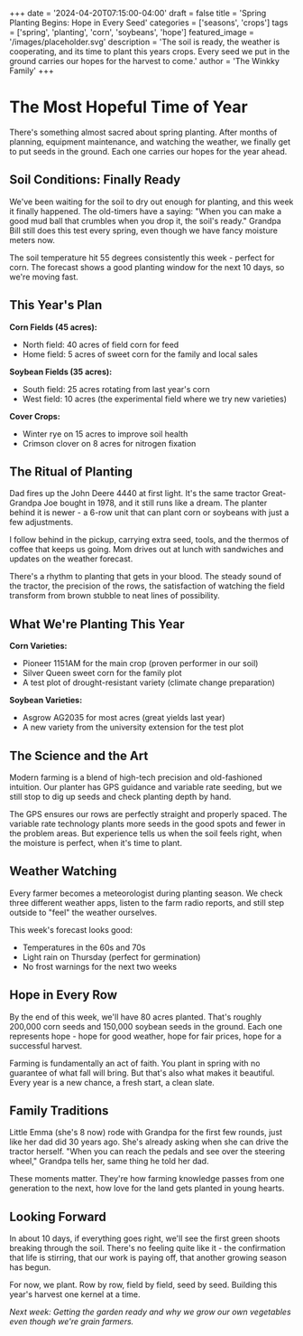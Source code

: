 +++
date = '2024-04-20T07:15:00-04:00'
draft = false
title = 'Spring Planting Begins: Hope in Every Seed'
categories = ['seasons', 'crops']
tags = ['spring', 'planting', 'corn', 'soybeans', 'hope']
featured_image = '/images/placeholder.svg'
description = 'The soil is ready, the weather is cooperating, and its time to plant this years crops. Every seed we put in the ground carries our hopes for the harvest to come.'
author = 'The Winkky Family'
+++

# The Most Hopeful Time of Year

There's something almost sacred about spring planting. After months of planning, equipment maintenance, and watching the weather, we finally get to put seeds in the ground. Each one carries our hopes for the year ahead.

## Soil Conditions: Finally Ready

We've been waiting for the soil to dry out enough for planting, and this week it finally happened. The old-timers have a saying: "When you can make a good mud ball that crumbles when you drop it, the soil's ready." Grandpa Bill still does this test every spring, even though we have fancy moisture meters now.

The soil temperature hit 55 degrees consistently this week - perfect for corn. The forecast shows a good planting window for the next 10 days, so we're moving fast.

## This Year's Plan

**Corn Fields (45 acres):**
- North field: 40 acres of field corn for feed
- Home field: 5 acres of sweet corn for the family and local sales

**Soybean Fields (35 acres):**
- South field: 25 acres rotating from last year's corn
- West field: 10 acres (the experimental field where we try new varieties)

**Cover Crops:**
- Winter rye on 15 acres to improve soil health
- Crimson clover on 8 acres for nitrogen fixation

## The Ritual of Planting

Dad fires up the John Deere 4440 at first light. It's the same tractor Great-Grandpa Joe bought in 1978, and it still runs like a dream. The planter behind it is newer - a 6-row unit that can plant corn or soybeans with just a few adjustments.

I follow behind in the pickup, carrying extra seed, tools, and the thermos of coffee that keeps us going. Mom drives out at lunch with sandwiches and updates on the weather forecast.

There's a rhythm to planting that gets in your blood. The steady sound of the tractor, the precision of the rows, the satisfaction of watching the field transform from brown stubble to neat lines of possibility.

## What We're Planting This Year

**Corn Varieties:**
- Pioneer 1151AM for the main crop (proven performer in our soil)
- Silver Queen sweet corn for the family plot
- A test plot of drought-resistant variety (climate change preparation)

**Soybean Varieties:**
- Asgrow AG2035 for most acres (great yields last year)
- A new variety from the university extension for the test plot

## The Science and the Art

Modern farming is a blend of high-tech precision and old-fashioned intuition. Our planter has GPS guidance and variable rate seeding, but we still stop to dig up seeds and check planting depth by hand.

The GPS ensures our rows are perfectly straight and properly spaced. The variable rate technology plants more seeds in the good spots and fewer in the problem areas. But experience tells us when the soil feels right, when the moisture is perfect, when it's time to plant.

## Weather Watching

Every farmer becomes a meteorologist during planting season. We check three different weather apps, listen to the farm radio reports, and still step outside to "feel" the weather ourselves.

This week's forecast looks good:
- Temperatures in the 60s and 70s
- Light rain on Thursday (perfect for germination)
- No frost warnings for the next two weeks

## Hope in Every Row

By the end of this week, we'll have 80 acres planted. That's roughly 200,000 corn seeds and 150,000 soybean seeds in the ground. Each one represents hope - hope for good weather, hope for fair prices, hope for a successful harvest.

Farming is fundamentally an act of faith. You plant in spring with no guarantee of what fall will bring. But that's also what makes it beautiful. Every year is a new chance, a fresh start, a clean slate.

## Family Traditions

Little Emma (she's 8 now) rode with Grandpa for the first few rounds, just like her dad did 30 years ago. She's already asking when she can drive the tractor herself. "When you can reach the pedals and see over the steering wheel," Grandpa tells her, same thing he told her dad.

These moments matter. They're how farming knowledge passes from one generation to the next, how love for the land gets planted in young hearts.

## Looking Forward

In about 10 days, if everything goes right, we'll see the first green shoots breaking through the soil. There's no feeling quite like it - the confirmation that life is stirring, that our work is paying off, that another growing season has begun.

For now, we plant. Row by row, field by field, seed by seed. Building this year's harvest one kernel at a time.

*Next week: Getting the garden ready and why we grow our own vegetables even though we're grain farmers.*
